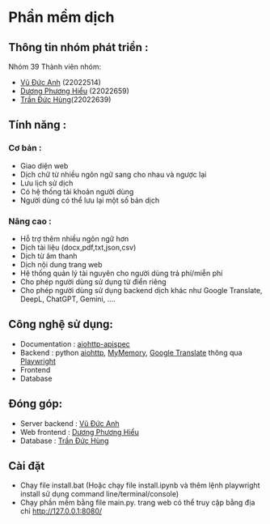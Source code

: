 # Phần mềm dịch 
## Thông tin nhóm phát triển :
Nhóm 39
Thành viên nhóm:
- [Vũ Đức Anh](https://github.com/Anh39 ) (22022514)
- [Dương Phương Hiểu](https://github.com/dphieu ) (22022659)
- [Trần Đức Hùng](https://github.com/hungtran1210 )(22022639)
## Tính năng :
### Cơ bản :
- Giao diện web
- Dịch chữ từ nhiều ngôn ngữ sang cho nhau và ngược lại
- Lưu lịch sử dịch
- Có hệ thống tài khoản người dùng
- Người dùng có thể lưu lại một số bản dịch
### Nâng cao :
- Hỗ trợ thêm nhiều ngôn ngữ hơn
- Dịch tài liệu (docx,pdf,txt,json,csv)
- Dịch từ âm thanh
- Dịch nội dung trang web
- Hệ thống quản lý tài nguyên cho người dùng trả phí/miễn phí
- Cho phép người dùng sử dụng từ điển riêng
- Cho phép người dùng sử dụng backend dịch khác như Google Translate, DeepL, ChatGPT, Gemini, ....
## Công nghệ sử dụng:
- Documentation : [aiohttp-apispec](https://pypi.org/project/aiohttp-apispec/)
- Backend : python [aiohttp](https://docs.aiohttp.org/en/stable/ ), [MyMemory](https://mymemory.translated.net/), [Google Translate](https://translate.google.com/) thông qua [Playwright](https://playwright.dev/)
- Frontend
- Database
## Đóng góp:
- Server backend : [Vũ Đức Anh](https://github.com/Anh39)
- Web frontend : [Dương Phương Hiểu](https://github.com/dphieu)
- Database : [Trần Đức Hùng](https://github.com/hungtran1210)
## Cài đặt
 - Chạy file install.bat (Hoặc chạy file install.ipynb và thêm lệnh playwright install sử dụng command line/terminal/console)
 - Chạy phần mềm bằng file main.py. trang web có thể truy cập bằng địa chỉ http://127.0.0.1:8080/
